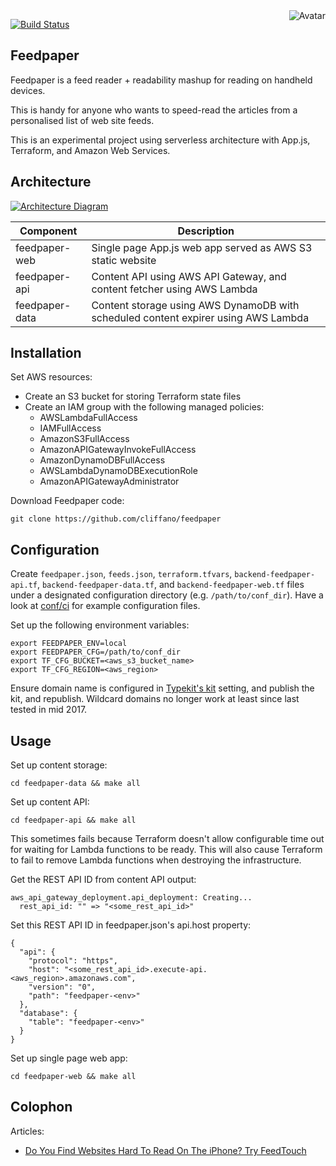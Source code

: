 <img align="right" src="https://raw.github.com/cliffano/feedpaper/master/avatar.jpg" alt="Avatar"/>

[![Build Status](https://img.shields.io/travis/cliffano/feedpaper.svg)](http://travis-ci.org/cliffano/feedpaper)
<br/>

Feedpaper
---------

Feedpaper is a feed reader + readability mashup for reading on handheld devices.

This is handy for anyone who wants to speed-read the articles from a personalised list of web site feeds.

This is an experimental project using serverless architecture with App.js, Terraform, and Amazon Web Services.

Architecture
------------

[![Architecture Diagram](https://raw.github.com/cliffano/feedpaper/master/architecture.jpg)](https://raw.github.com/cliffano/feedpaper/master/architecture.jpg)

| Component      | Description                                                                        |
|----------------|------------------------------------------------------------------------------------|
| feedpaper-web  | Single page App.js web app served as AWS S3 static website                         |
| feedpaper-api  | Content API using AWS API Gateway, and content fetcher using AWS Lambda            |
| feedpaper-data | Content storage using AWS DynamoDB with scheduled content expirer using AWS Lambda |

Installation
------------

Set AWS resources:

* Create an S3 bucket for storing Terraform state files
* Create an IAM group with the following managed policies:
    * AWSLambdaFullAccess
    * IAMFullAccess
    * AmazonS3FullAccess
    * AmazonAPIGatewayInvokeFullAccess
    * AmazonDynamoDBFullAccess
    * AWSLambdaDynamoDBExecutionRole
    * AmazonAPIGatewayAdministrator

Download Feedpaper code:

    git clone https://github.com/cliffano/feedpaper

Configuration
-------------

Create `feedpaper.json`, `feeds.json`, `terraform.tfvars`, `backend-feedpaper-api.tf`, `backend-feedpaper-data.tf`, and  `backend-feedpaper-web.tf` files under a designated configuration directory (e.g. `/path/to/conf_dir`).
Have a look at [conf/ci](https://github.com/cliffano/feedpaper/tree/master/conf/ci) for example configuration files.

Set up the following environment variables:

    export FEEDPAPER_ENV=local
    export FEEDPAPER_CFG=/path/to/conf_dir
    export TF_CFG_BUCKET=<aws_s3_bucket_name>
    export TF_CFG_REGION=<aws_region>

Ensure domain name is configured in [Typekit's kit](https://typekit.com/account/kits) setting, and publish the kit, and republish. Wildcard domains no longer work at least since last tested in mid 2017.

Usage
-----

Set up content storage:

    cd feedpaper-data && make all

Set up content API:

    cd feedpaper-api && make all

This sometimes fails because Terraform doesn't allow configurable time out for waiting for Lambda functions to be ready.
This will also cause Terraform to fail to remove Lambda functions when destroying the infrastructure.

Get the REST API ID from content API output:

    aws_api_gateway_deployment.api_deployment: Creating...
      rest_api_id: "" => "<some_rest_api_id>"

Set this REST API ID in feedpaper.json's api.host property:

    {
      "api": {
        "protocol": "https",
        "host": "<some_rest_api_id>.execute-api.<aws_region>.amazonaws.com",
        "version": "0",
        "path": "feedpaper-<env>"
      },
      "database": {
        "table": "feedpaper-<env>"
      }
    }

Set up single page web app:

    cd feedpaper-web && make all

Colophon
--------

Articles:

* [Do You Find Websites Hard To Read On The iPhone? Try FeedTouch](http://blog.cliffano.com/2011/02/19/do-you-find-websites-hard-to-read-on-the-iphone-try-feedtouch/)
